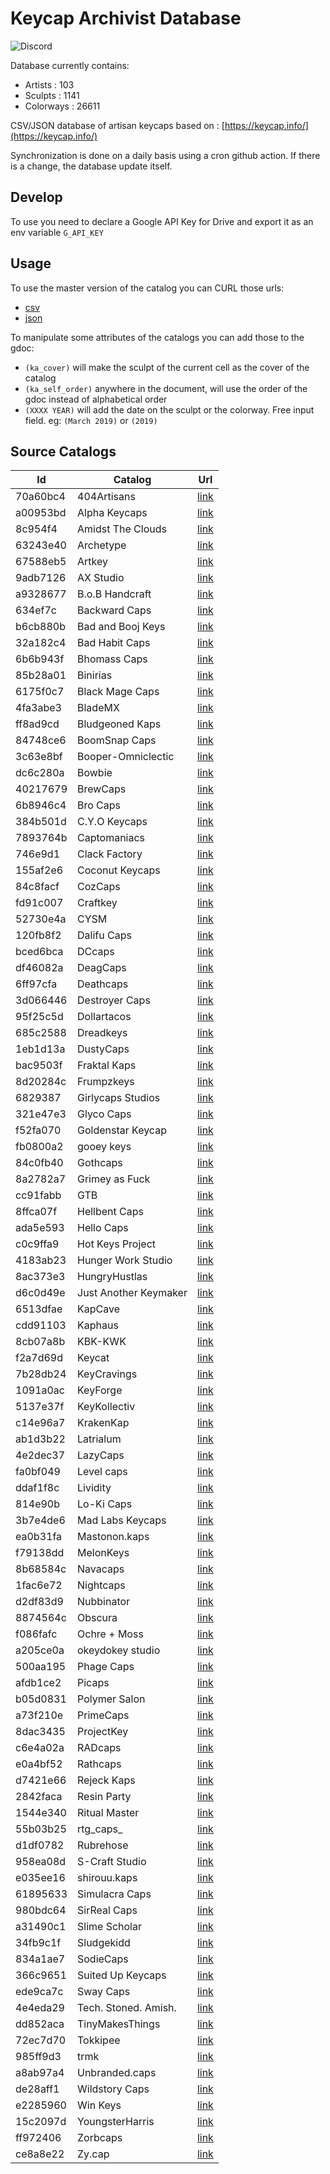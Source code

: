 # Keycap Archivist Database

![Discord](https://img.shields.io/discord/707159843751854141)

Database currently contains:

- Artists : 103
- Sculpts : 1141
- Colorways : 26611

CSV/JSON database of artisan keycaps based on : [https://keycap.info/](https://keycap.info/)

Synchronization is done on a daily basis using a cron github action. If there is a change, the database update itself.

## Develop

To use you need to declare a Google API Key for Drive and export it as an env variable `G_API_KEY`

## Usage

To use the master version of the catalog you can CURL those urls:

- [csv](https://raw.githubusercontent.com/keycap-archivist/database/master/db/catalog.csv)
- [json](https://raw.githubusercontent.com/keycap-archivist/database/master/db/catalog.json)

To manipulate some attributes of the catalogs you can add those to the gdoc:

- `(ka_cover)` will make the sculpt of the current cell as the cover of the catalog
- `(ka_self_order)` anywhere in the document, will use the order of the gdoc instead of alphabetical order
- `(XXXX YEAR)` will add the date on the sculpt or the colorway. Free input field. eg: `(March 2019)` or `(2019)`

## Source Catalogs

| Id | Catalog | Url |
| -- | ------- | --- |
| 70a60bc4 | 404Artisans | [link](https://docs.google.com/document/d/1Xjq3VloGrpGE9gmEcbdGhaX_NB0O5eqv7xg_PgVgHX0) |
| a00953bd | Alpha Keycaps | [link](https://alphakeycaps.com/) |
| 8c954f4 | Amidst The Clouds | [link](https://docs.google.com/document/d/11BeNsND5cMw_NMfGhQfeitg4oFJGNbT4aJ9C_8_iB60) |
| 63243e40 | Archetype | [link](https://docs.google.com/document/d/1A8WdP-pS82xPQuxw98EuOyfmAncqlPLmLtzS2uujfWg) |
| 67588eb5 | Artkey | [link](https://docs.google.com/document/d/1piD-uC3eAwy0dkqxnsZoYr_-AnezmelpFnHfuK3RslM) |
| 9adb7126 | AX Studio | [link](https://docs.google.com/document/d/10pezHskqq5EVPEKb2fkm2e8gFrch-rWtXB3eQy_KbkI) |
| a9328677 | B.o.B Handcraft | [link](https://docs.google.com/document/d/1Igk_at2yvP_Bd6GNd3_GLCQmooNszkNDDvm2b6yqIQM) |
| 634ef7c | Backward Caps | [link](https://docs.google.com/document/d/1eHoHMjOIaZv57h3XgOfamgWaE4nfMbFKLj827XNKSac) |
| b6cb880b | Bad and Booj Keys | [link](https://docs.google.com/document/d/15OgzFWmOJWM5h0JBMV85041Vjd88lNXfj6cWkwd-BFM) |
| 32a182c4 | Bad Habit Caps | [link](https://docs.google.com/document/d/1MUoyBLW1slC819V1IdDa2eAV5adU2IHGa5YjmFY5w88) |
| 6b6b943f | Bhomass Caps | [link](https://docs.google.com/document/d/1N8RgbXu7BVt1uXa38uyJMMQJ5FzqxgmvqktNpp9MA_Y) |
| 85b28a01 | Binirias | [link](https://docs.google.com/document/d/11EAZ-nVLgIKuRXEXQDQ1SJotvq871jPLMo9HlS3eAZg) |
| 6175f0c7 | Black Mage Caps | [link](https://docs.google.com/document/d/1uIATE-QeIMq_kZnXi_EVfZZoHpM3dmc2woBekYV4L2A) |
| 4fa3abe3 | BladeMX | [link](https://docs.google.com/document/d/1phPDeQ05dFkGzaXeVZzCjv-E8c58xh6skD0cR_koE1k) |
| ff8ad9cd | Bludgeoned Kaps | [link](https://docs.google.com/document/d/1KKMT4uvPquXcrWF1dX3p3R-PJ_0A98oUO2kwkNvLOd8) |
| 84748ce6 | BoomSnap Caps | [link](https://docs.google.com/document/d/1Uj-JdFhGKaEhKw7-O3HGzzrNctD1c4a8zwC6lezk9nQ) |
| 3c63e8bf | Booper-Omniclectic | [link](https://docs.google.com/document/d/18QS_4zYR3rFtGLLV1fPZCce5vc6i8_3kauY36xUtTdk) |
| dc6c280a | Bowbie | [link](https://docs.google.com/document/d/1CyKhBbny0xMHcbHtdFQC_P0nrczYOpYdz3KV6ujdPnc) |
| 40217679 | BrewCaps | [link](https://docs.google.com/document/d/1ibnukzm73aRIkBm83OhmPsT6wdyA1GH3MRQ6FPBkOSA) |
| 6b8946c4 | Bro Caps | [link](https://docs.google.com/document/d/1SLiSnTXJXR6X5jT5VnmAe4e3K2yFgZosxBUY1kQQKwo) |
| 384b501d | C.Y.O Keycaps | [link](https://docs.google.com/document/d/1Rhig59IdZh5IZ3JP3R_FjZncRxo2M5tfPiUyxJBuLq8) |
| 7893764b | Captomaniacs | [link](https://docs.google.com/document/d/1yy-k0dvNLQtG9syt3gXHEhVLzuDD7nFSmsai7SSpm94) |
| 746e9d1 | Clack Factory | [link](https://docs.google.com/document/d/1C9I7PaXFtpNzI8Zb_6ZTjHLMrQ8ERyWn_IvMD8mVoq0) |
| 155af2e6 | Coconut Keycaps | [link](https://docs.google.com/document/d/1lx648GXchw4ZpctFtirPx_teQcpcgVWuy83W32JY4KU) |
| 84c8facf | CozCaps | [link](https://docs.google.com/document/d/14EBfRe0AxEbCok856_HrL6teQAlkeQL3kpa3z8lenTc) |
| fd91c007 | Craftkey | [link](https://docs.google.com/document/d/1Ruol_1a4kzgLyXkeQ4d7ayu2shpsJPrHVUu7dBIYOYQ) |
| 52730e4a | CYSM | [link](https://docs.google.com/document/d/1c0H4ABr3csHH5B9WP7yyKfCcjLvBE7aJrNwlQzcczcI) |
| 120fb8f2 | Dalifu Caps | [link](https://docs.google.com/document/d/1JpL8NeP-J85x_Viy_VGzM5fRpEAMPw_giRO78eHnc4E) |
| bced6bca | DCcaps | [link](https://docs.google.com/document/d/1ENp3M-HymI9LsJRloDGuo3o9s-FXHzFj6hWazGfXSEQ) |
| df46082a | DeagCaps | [link](https://docs.google.com/document/d/1SsLhATHPRDOSAiywL5ktrGAuZbW9swCOd2cBGuUds3E) |
| 6ff97cfa | Deathcaps | [link](https://docs.google.com/document/d/1Y1Ip37QbnjNNiOYEAvbv9KVz9A74DFEufDDF22F1OvA) |
| 3d066446 | Destroyer Caps | [link](https://docs.google.com/document/d/1Me6mlm7YPdH0v5nkCQBZrGJ555gT2RAXwLzC_g4cdIg) |
| 95f25c5d | Dollartacos | [link](https://docs.google.com/document/d/1iAaGXFW6zqBa8lx6sKyQmKTvtiDA1zEiAM4jR4zd-Bs) |
| 685c2588 | Dreadkeys | [link](https://docs.google.com/document/d/1tzm7_NLV5XdM2tuM2naiZhDjMMygstN2XneBU_GWbeY) |
| 1eb1d13a | DustyCaps | [link](https://docs.google.com/document/d/1EZstC5O7OMdsCMMzs-YbV3Y5pooytHrHpLWaULr3pEI) |
| bac9503f | Fraktal Kaps | [link](https://docs.google.com/document/d/13LmVzCkuN7uGhair0QXq1sJkI7LK6jBs-uhnVU-hDII) |
| 8d20284c | Frumpzkeys | [link](https://docs.google.com/document/d/15arZPVtJHvLxrF20l_Oc-cZCwZrwtMI_SyiD2KDsvWg) |
| 6829387 | Girlycaps Studios | [link](https://docs.google.com/document/d/1cDD3aNsQXHJfyskP8906BUwfc1_4H_JJTtZ9akhQkOc) |
| 321e47e3 | Glyco Caps | [link](https://docs.google.com/document/d/1SOtOKEBn8oUXnECK0_9-sJ5YBh6BijlbKB6CZsNEBbc) |
| f52fa070 | Goldenstar Keycap | [link](https://docs.google.com/document/d/1rCP_Nn_PQeMiqsFlJ2_8TvFHFPsTpq90-QPgDBo7H40) |
| fb0800a2 | gooey keys | [link](https://docs.google.com/document/d/15tTzH6j6qne6WHnADVr_kHI_n2WJUD7Zk26Qdiu_SLA) |
| 84c0fb40 | Gothcaps | [link](https://docs.google.com/document/d/17YdYcvKifysUDk6mt750Jgq7Zke2kSi66kfqc9BE6RQ) |
| 8a2782a7 | Grimey as Fuck | [link](https://docs.google.com/document/d/1AdPXkALzPErnyMQZrWDJ6o-jCvFB34XeZyz00FDDvLY) |
| cc91fabb | GTB | [link](https://docs.google.com/document/d/1qoQ7zBUrkCvfu-xMHcCvxObflfy8z8fWJnkMBJcdp_w) |
| 8ffca07f | Hellbent Caps | [link](https://docs.google.com/document/d/15NNk_ttTXCBCHTzyEE3_EigOHPYnc1M5fVGRZJIt0AA) |
| ada5e593 | Hello Caps | [link](https://docs.google.com/document/d/1r_RNJJW5uagd8SL47-c_b_lvb2TuxBsqU6zJhFzs2Vk) |
| c0c9ffa9 | Hot Keys Project | [link](https://docs.google.com/document/d/1KcZjWQ59gmgNoX1piEdf6MX1r6sBig2_G9AYrs1SjBQ) |
| 4183ab23 | Hunger Work Studio | [link](https://docs.google.com/document/d/1UGadEUhjZ-wyVywIb1-Qwpd32jPkobNaYisQTuJG-wQ) |
| 8ac373e3 | HungryHustlas | [link](https://docs.google.com/document/d/1VpFhfYEekz9x2Oe02FAlw8xYVmisHkmrt2NxCxDHdxw) |
| d6c0d49e | Just Another Keymaker | [link](https://docs.google.com/document/d/15c2a6DnBQPJbnVhbjH54KIKVr_I-twb7EQgXB37GAlM) |
| 6513dfae | KapCave | [link](https://kapcave.nachie.com/api/v1/catalog/list) |
| cdd91103 | Kaphaus | [link](https://docs.google.com/document/d/1QXedbahyT1FndM9QdxZ8HC0RshpbyCvChTuQTY688lE) |
| 8cb07a8b | KBK-KWK | [link](https://docs.google.com/document/d/1656SEjL_uolfVYeUgiAjbelyM_HhxAg77oTCPWiviD8) |
| f2a7d69d | Keycat | [link](https://docs.google.com/document/d/1VNVGf02zR9t3QBYXbxV9SqJFuilQBpKxWHTj0iWrX3w) |
| 7b28db24 | KeyCravings | [link](https://docs.google.com/document/d/1QjFV7yp4Ez8k51qPo2fx_2sXVH9l7SdbI3_sy_E7R_o) |
| 1091a0ac | KeyForge | [link](https://docs.google.com/document/d/1d-CVHj9vA0l-qQjYOFws6Wh9YPLSpCfFCwGDsmDLoJA) |
| 5137e37f | KeyKollectiv | [link](https://docs.google.com/document/d/18jTzayNzUDECKOfe-ZXa6oDucNj8_Pp0jEjsdzvvSws) |
| c14e96a7 | KrakenKap | [link](https://docs.google.com/document/d/1zvIUqPg7D-vge_JzpzqmnD4lEkQgzaQCBFc10FXmasA) |
| ab1d3b22 | Latrialum | [link](https://docs.google.com/document/d/1crfV15xlpsIIfDxo0PGoEE40ZZfMUkl4JOZO_d1sILY) |
| 4e2dec37 | LazyCaps | [link](https://docs.google.com/document/d/1yyLznWKS7QTrOLTTfP9izvDIlEE_q9n0To1Id3N_0FQ) |
| fa0bf049 | Level caps | [link](https://docs.google.com/document/d/1_9U5dSSCKeSQcBIhbHPigUs7jiF0AqNI0MYo5KNtpJ8) |
| ddaf1f8c | Lividity | [link](https://docs.google.com/document/d/18mc8abYoFIYDEqpvJzG5qYLXoQBTBUu9DUp7JSmIFxM) |
| 814e90b | Lo-Ki Caps | [link](https://docs.google.com/document/d/1QGRxPMGI-GIN63LCatprE60zDfcVmy67cG53aXLDf8M) |
| 3b7e4de6 | Mad Labs Keycaps | [link](https://docs.google.com/document/d/176oXSO83YXhYkVDBpoanyiroWaqXq7SmOY8OQfO6bfY) |
| ea0b31fa | Mastonon.kaps | [link](https://docs.google.com/document/d/1XwH1785exI1NCfr3M-ZtkcTxDe4fICVP0Tmbvg00HXQ) |
| f79138dd | MelonKeys | [link](https://docs.google.com/document/d/1ceCQ48nyCfZ2u0jnzgnvVW0nuxd01a0QS48cx_TVh-U) |
| 8b68584c | Navacaps | [link](https://docs.google.com/document/d/1YP-CG6HSuG04dWwG-PUyql0_sBwmae_3q3ukr5N8nJM) |
| 1fac6e72 | Nightcaps | [link](https://docs.google.com/document/d/1GpFn7f6xb2hF0REHKe4ts2wUeHR5CLX8yUMAqSlGW0k) |
| d2df83d9 | Nubbinator | [link](https://docs.google.com/document/d/1sjsPqvqcjt3Wm3MDomwffYVQYjn_g3SDQX-7G1bNN0U) |
| 8874564c | Obscura | [link](https://docs.google.com/document/d/1nhTGlHevXa6adT_nUrr8aSwt0MevlqlRA3K4_AAr7nE) |
| f086fafc | Ochre + Moss | [link](https://docs.google.com/document/d/1r3HhhDyLTnLJrDb5kpCazx_-j7SwOk9GHl9G-zek-N0) |
| a205ce0a | okeydokey studio | [link](https://docs.google.com/document/d/1_khNYhY3YlyeRK9Tok3qDQ-FJU-lBittK0fsNiLbWhI) |
| 500aa195 | Phage Caps | [link](https://docs.google.com/document/d/1m7S6LaNaAg7vfZP9Bt23EYX7v3boC3TpTaqF0gBsEaM) |
| afdb1ce2 | Picaps | [link](https://docs.google.com/document/d/1SyKkp4PhrCCealubpwHz5GUWfZejQGspXmgWW2T0qzw) |
| b05d0831 | Polymer Salon | [link](https://docs.google.com/document/d/16FowOOELHP9DmQ7rKdVmgvvEGEgiOhwDtxAA58IDJCg) |
| a73f210e | PrimeCaps | [link](https://docs.google.com/document/d/1EwmD8ej34LImbIWi9hw_5Tsk7GAGZBhoVMJwIFG_Ad8) |
| 8dac3435 | ProjectKey | [link](https://docs.google.com/document/d/1UGwGloN5Cf6w_goJB6FX3FcDiB8EsCjHLLB4r17T3OE) |
| c6e4a02a | RADcaps | [link](https://docs.google.com/document/d/1KINOK9cUUA28pSGnHc8ZI-RM36o12ADojXp7ZeNdTh4) |
| e0a4bf52 | Rathcaps | [link](https://docs.google.com/document/d/1mX-wUILSjmOGULIju5SKD3zKn7VE9hLl2BHgZZPTnG0) |
| d7421e66 | Rejeck Kaps | [link](https://docs.google.com/document/d/10EGmT_ifrjOuqFENtfrxfWljiR8etxHdmyU-gLAhfQw) |
| 2842faca | Resin Party | [link](https://docs.google.com/document/d/172dSOYEqvHX0ihkMkq-iB4fwqKAuKaoSQDDCdLDucVc) |
| 1544e340 | Ritual Master | [link](https://docs.google.com/document/d/1ou0Nk0lPbYXwOHdAOOI9UgbIQHwzd7l3XidY9WK9E7w) |
| 55b03b25 | rtg_caps_ | [link](https://docs.google.com/document/d/1XNeLhAdqfwbgmpm4qbN9nUFQzLktN0JiEJGgRVCEnpk) |
| d1df0782 | Rubrehose | [link](https://docs.google.com/document/d/1dCtWhW9ng-IgVFi-98HyglVmfVLIqiFN6w8u5-0EU4E) |
| 958ea08d | S-Craft Studio | [link](https://docs.google.com/document/d/1zM8PAeSNFJ1Voo4m2Qpcjqtymy_umMBBMVt_USkoYCs) |
| e035ee16 | shirouu.kaps | [link](https://docs.google.com/document/d/177W_IQZ1HRQbSZ4pjLuWqGlhvS9sTpVZcKV_Ucs-h9M) |
| 61895633 | Simulacra Caps | [link](https://docs.google.com/document/d/1tY7twR6E65afan23BediwbxwvsjJqXtleE949r5mNeg) |
| 980bdc64 | SirReal Caps | [link](https://docs.google.com/document/d/1EllRzUrKjgARXPRYy180K9ru_aYgVG89DQ8CxxFViRc) |
| a31490c1 | Slime Scholar | [link](https://docs.google.com/document/d/14jF0ewtoj5S2GPXkGrfppH3zu0Dd2Y8aZnJ_nP1kPuw) |
| 34fb9c1f | Sludgekidd | [link](https://docs.google.com/document/d/1NDxNP0oKZOGW_13FrXevtgagTYmgHTGn66V7MYf7sx0) |
| 834a1ae7 | SodieCaps | [link](https://docs.google.com/document/d/1R2dHjC3M2dab4_pMVnc-ti11gazoD42Lqknjm5EW2R0) |
| 366c9651 | Suited Up Keycaps | [link](https://docs.google.com/document/d/17XHW8yaMXVS5i82lOrjXIF7Q68NwCg6w9B6BiEn7A1k) |
| ede9ca7c | Sway Caps | [link](https://docs.google.com/document/d/1tRhoMKBVZuBxE9UAynqtBNrm__OEjQnOF07NIUamQtE) |
| 4e4eda29 | Tech. Stoned. Amish. | [link](https://docs.google.com/document/d/1CzwP-Zj8cLVvMdQRJqDFL_kiZOaOHAcgp3F0owh4-nY) |
| dd852aca | TinyMakesThings | [link](https://docs.google.com/document/d/17Zb-LmujFdcnOZ2_VFhoPHKP1gZJmzEKJH2fawFeqpk) |
| 72ec7d70 | Tokkipee | [link](https://docs.google.com/document/d/1kZoXY-9rV25G5cSwgQxAHwmcjVXNL_LUj8vxhmYYk7k) |
| 985ff9d3 | trmk | [link](https://docs.google.com/document/d/19r0FNbI7cLrjogfDviC7WT2HkuRax9RmPZwn3B_DNOY) |
| a8ab97a4 | Unbranded.caps | [link](https://docs.google.com/document/d/1nQIdjUjkWGyGAIgiEl2oXANX2MJj91uFhCPKOLx2qWw) |
| de28aff1 | Wildstory Caps | [link](https://docs.google.com/document/d/1745lR0WbiVE9-loe1n4evgd6cPE07yAysP-nZxF2ji0) |
| e2285960 | Win Keys | [link](https://docs.google.com/document/d/1RKX9sVYGkGQKnfGjaLeiFuYwA5zbi5UYfdwSYxHK90w) |
| 15c2097d | YoungsterHarris | [link](https://docs.google.com/document/d/1OB-qI-3izrbmWZG08Qi-ihNaCRRB_qmvivs0KCEWpAk) |
| ff972406 | Zorbcaps | [link](https://docs.google.com/document/d/1_wtEVliorr29dTkO7NHHBkM3fu80V_rU6eJKMVwd8qQ) |
| ce8a8e22 | Zy.cap | [link](https://docs.google.com/document/d/1iFu8FhwjqIJSrweEA9ziazm0eD5rz3k3NgMtzIHzNw0) |
